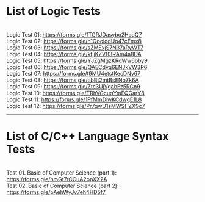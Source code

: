 # List of Logic Tests
<br>Logic Test 01: https://forms.gle/fTGRJDasybo2HaoQ7
<br>Logic Test 02: https://forms.gle/n1QooiddUo47cEmx8
<br>Logic Test 03: https://forms.gle/sZMExjS7N37aRyWT7
<br>Logic Test 04: https://forms.gle/ktjjKZVB3RAm4a8DA
<br>Logic Test 05: https://forms.gle/YJZgMgzKRqWw6pby9
<br>Logic Test 06: https://forms.gle/QAECdyq6ENJkVW3P6
<br>Logic Test 07: https://forms.gle/t9MU4etstKecDNv67
<br>Logic Test 08: https://forms.gle/tibBt2mtBsENoZk6A
<br>Logic Test 09: https://forms.gle/Ztc3UjVgabFz5RGn9
<br>Logic Test 10: https://forms.gle/TRhVGcuqYmFQGarY8
<br>Logic Test 11: https://forms.gle/1PfMmDiwKCdwgE1L8
<br>Logic Test 12: https://forms.gle/Pr7qwU1sMWSHZX9c7
<hr>

# List of C/C++ Language Syntax Tests
<br>Test 01. Basic of Computer Science (part 1): https://forms.gle/nmGt7rCCuA2opXX2A
<br>Test 02. Basic of Computer Science (part 2): https://forms.gle/pAehWyJv7eh4HD5f7
